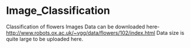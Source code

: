 # Image_Classification
Classification of flowers Images
Data can be downloaded here- http://www.robots.ox.ac.uk/~vgg/data/flowers/102/index.html
Data size is quite large to be uploaded here.
